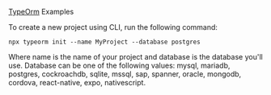 [TypeOrm](https://github.com/typeorm/typeorm) Examples

To create a new project using CLI, run the following command:

```
npx typeorm init --name MyProject --database postgres
```

Where name is the name of your project and database is the database you'll use. Database can be one of the following values: mysql, mariadb, postgres, cockroachdb, sqlite, mssql, sap, spanner, oracle, mongodb, cordova, react-native, expo, nativescript.
